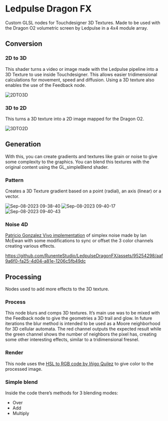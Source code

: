 # Ledpulse Dragon FX


Custom GLSL nodes for Touchdesigner 3D Textures. Made to be used with the Dragon O2 volumetric screen by Ledpulse in a 4x4 module array.

## Conversion

### 2D to 3D

This shader turns a video or image made with the Ledpulse pipeline into a 3D Texture to use inside Touchdesigner. This allows easier tridimensional calculations for movement, speed and diffusion. Using a 3D texture also enables the use of the Feedback node.

![2DTO3D](https://github.com/RunenteStudio/LedpulseDragonFX/assets/95254298/47a8ead9-f537-4824-9c0a-f3662fe19a87)


### 3D to 2D

This turns a 3D texture into a 2D image mapped for the Dragon O2.

![3DTO2D](https://github.com/RunenteStudio/LedpulseDragonFX/assets/95254298/82c74afa-4b38-49b5-b1d8-80ba251f504d)


## Generation

With this, you can create gradients and textures like grain or noise to give some complexity to the graphics. You can blend this textures with the original content using the GL_simpleBlend shader.

### Pattern

Creates a 3D Texture gradient based on a point (radial), an axis (linear) or a vector.

![Sep-08-2023 09-38-40](https://github.com/RunenteStudio/LedpulseDragonFX/assets/95254298/0479af4e-712c-42a8-822f-82b5134350e6)
![Sep-08-2023 09-40-17](https://github.com/RunenteStudio/LedpulseDragonFX/assets/95254298/06f85ce4-af01-4d8b-bcac-f5b444566669)
![Sep-08-2023 09-40-43](https://github.com/RunenteStudio/LedpulseDragonFX/assets/95254298/7c65a229-b09d-4e7b-a0e1-d2ae7c7b5490)


### Noise 4D

[Patricio Gonzalez Vivo implementation](https://gist.github.com/patriciogonzalezvivo/670c22f3966e662d2f83#simplex-noise) of simplex noise made by Ian McEwan with some modifications to sync or offset the 3 color channels creating various effects.


https://github.com/RunenteStudio/LedpulseDragonFX/assets/95254298/aaf9a6f0-fa25-4d04-a81e-1206c5fb49dc


## Processing

Nodes used to add more effects to the 3D texture.

### Process

This node blurs and comps 3D textures. It’s main use was to be mixed with the Feedback node to give the geometries a 3D trail and glow. In future iterations the blur method is intended to be used as a Moore neighborhood for 3D cellular automata.
The red channel outputs the expected result while the green channel shows the number of neighbors the pixel has, creating some other interesting effects, similar to a tridimensional fresnel.

### Render

This node uses the [HSL to RGB code by Iñigo Quilez](https://www.shadertoy.com/view/MsS3Wc) to give color to the processed image.

### Simple blend

Inside the code there’s methods for 3 blending modes:
+ Over
+ Add
+ Multiply
